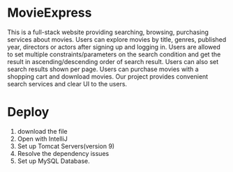 # MovieExpress

This is a full-stack website providing searching, browsing, purchasing services about movies. Users can explore movies by title, genres, published year, directors or actors after signing up and logging in. Users are allowed to set multiple constraints/parameters on the search condition and get the result in ascending/descending order of search result. Users can also set search results shown per page. Users can purchase movies with a shopping cart and download movies. Our project provides convenient search services and clear UI to the users.

# Deploy
1. download the file
2. Open with IntelliJ
3. Set up Tomcat Servers(version 9)
4. Resolve the dependency issues
5. Set up MySQL Database.
